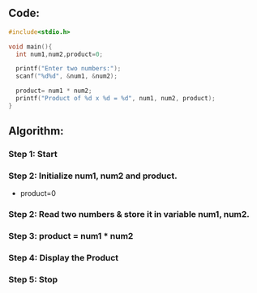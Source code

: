 ## Code:
```c
#include<stdio.h>

void main(){
  int num1,num2,product=0;

  printf("Enter two numbers:");
  scanf("%d%d", &num1, &num2);

  product= num1 * num2;
  printf("Product of %d x %d = %d", num1, num2, product);
}
```
## Algorithm:

### Step 1: Start

### Step 2: Initialize num1, num2 and product.

- product=0

### Step 2: Read two numbers & store it in variable num1, num2.

### Step 3: product = num1 * num2

### Step 4: Display the Product

### Step 5: Stop